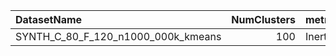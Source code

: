 | DatasetName                        |   NumClusters | metric   | baseline   | compare_suite   |   Double_Inertia |   Hybrid_Inertia |   Rel_Inertia |   Improvement_% |   n_pairs |
|:-----------------------------------|--------------:|:---------|:-----------|:----------------|-----------------:|-----------------:|--------------:|----------------:|----------:|
| SYNTH_C_80_F_120_n1000_000k_kmeans |           100 | Inertia  | Double     | Hybrid          |      4.44375e+08 |      4.49459e+08 |       1.01144 |        -1.14417 |         7 |
